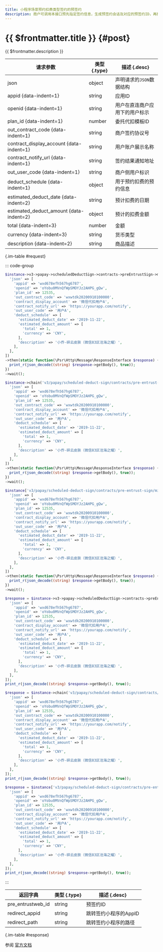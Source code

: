 ```yaml
---
title: 小程序场景预约扣费类型签约的预签约
description: 商户可调用本接口预先指定签约信息，生成预签约会话及对应的预签约ID，再携带预签约ID（pre_entrustweb_id）参数，通过小程序跳转参数调用navigateToMiniProgram跳转至微信支付的页面。
---
```


# {{ $frontmatter.title }} {#post}

{{ $frontmatter.description }}

| 请求参数 | 类型 {.type} | 描述 {.desc}
| --- | --- | ---
| json | object | 声明请求的`JSON`数据结构
| appid {data-indent=1} | string | 应用ID
| openid {data-indent=1} | string | 用户在直连商户应用下的用户标示
| plan_id {data-indent=1} | number | 委托代扣模板ID
| out_contract_code {data-indent=1} | string | 商户签约协议号
| contract_display_account {data-indent=1} | string | 用户账户展示名称
| contract_notify_url {data-indent=1} | string | 签约结果通知地址
| out_user_code {data-indent=1} | string | 商户侧用户标识
| deduct_schedule {data-indent=1} | object | 用于预约扣费的预约信息
| estimated_deduct_date {data-indent=2} | string | 预计扣费的日期
| estimated_deduct_amount {data-indent=2} | object | 预计的扣费金额
| total {data-indent=3} | number | 金额
| currency {data-indent=3} | string | 货币类型
| description {data-indent=2} | string | 商品描述

{.im-table #request}

::: code-group

```php [异步纯链式]
$instance->v3->papay->scheduledDeductSign->contracts->preEntrustSign->miniProgram->postAsync([
  'json' => [
    'appid' => 'wxd678efh567hg6787',
    'openid' => 'oYobu0MVnQfWpSMOYJz2AHPG_gQw',
    'plan_id' => 12535,
    'out_contract_code' => 'wxwtdk20200910100000',
    'contract_display_account' => '微信代扣用户A',
    'contract_notify_url' => 'https://yourapp.com/notify',
    'out_user_code' => '用户A',
    'deduct_schedule' => [
      'estimated_deduct_date' => '2019-11-22',
      'estimated_deduct_amount' => [
        'total' => 1,
        'currency' => 'CNY',
      ],
      'description' => '小乔-碎云皮肤（微信83区沧海之耀）',
    ],
  ],
])
->then(static function(\Psr\Http\Message\ResponseInterface $response) {
  print_r(json_decode((string) $response->getBody(), true));
})
->wait();
```

```php [异步声明式]
$instance->chain('v3/papay/scheduled-deduct-sign/contracts/pre-entrust-sign/mini-program')->postAsync([
  'json' => [
    'appid' => 'wxd678efh567hg6787',
    'openid' => 'oYobu0MVnQfWpSMOYJz2AHPG_gQw',
    'plan_id' => 12535,
    'out_contract_code' => 'wxwtdk20200910100000',
    'contract_display_account' => '微信代扣用户A',
    'contract_notify_url' => 'https://yourapp.com/notify',
    'out_user_code' => '用户A',
    'deduct_schedule' => [
      'estimated_deduct_date' => '2019-11-22',
      'estimated_deduct_amount' => [
        'total' => 1,
        'currency' => 'CNY',
      ],
      'description' => '小乔-碎云皮肤（微信83区沧海之耀）',
    ],
  ],
])
->then(static function(\Psr\Http\Message\ResponseInterface $response) {
  print_r(json_decode((string) $response->getBody(), true));
})
->wait();
```

```php [异步属性式]
$instance['v3/papay/scheduled-deduct-sign/contracts/pre-entrust-sign/mini-program']->postAsync([
  'json' => [
    'appid' => 'wxd678efh567hg6787',
    'openid' => 'oYobu0MVnQfWpSMOYJz2AHPG_gQw',
    'plan_id' => 12535,
    'out_contract_code' => 'wxwtdk20200910100000',
    'contract_display_account' => '微信代扣用户A',
    'contract_notify_url' => 'https://yourapp.com/notify',
    'out_user_code' => '用户A',
    'deduct_schedule' => [
      'estimated_deduct_date' => '2019-11-22',
      'estimated_deduct_amount' => [
        'total' => 1,
        'currency' => 'CNY',
      ],
      'description' => '小乔-碎云皮肤（微信83区沧海之耀）',
    ],
  ],
])
->then(static function(\Psr\Http\Message\ResponseInterface $response) {
  print_r(json_decode((string) $response->getBody(), true));
})
->wait();
```

```php [同步纯链式]
$response = $instance->v3->papay->scheduledDeductSign->contracts->preEntrustSign->miniProgram->post([
  'json' => [
    'appid' => 'wxd678efh567hg6787',
    'openid' => 'oYobu0MVnQfWpSMOYJz2AHPG_gQw',
    'plan_id' => 12535,
    'out_contract_code' => 'wxwtdk20200910100000',
    'contract_display_account' => '微信代扣用户A',
    'contract_notify_url' => 'https://yourapp.com/notify',
    'out_user_code' => '用户A',
    'deduct_schedule' => [
      'estimated_deduct_date' => '2019-11-22',
      'estimated_deduct_amount' => [
        'total' => 1,
        'currency' => 'CNY',
      ],
      'description' => '小乔-碎云皮肤（微信83区沧海之耀）',
    ],
  ],
]);
print_r(json_decode((string) $response->getBody(), true));
```

```php [同步声明式]
$response = $instance->chain('v3/papay/scheduled-deduct-sign/contracts/pre-entrust-sign/mini-program')->post([
  'json' => [
    'appid' => 'wxd678efh567hg6787',
    'openid' => 'oYobu0MVnQfWpSMOYJz2AHPG_gQw',
    'plan_id' => 12535,
    'out_contract_code' => 'wxwtdk20200910100000',
    'contract_display_account' => '微信代扣用户A',
    'contract_notify_url' => 'https://yourapp.com/notify',
    'out_user_code' => '用户A',
    'deduct_schedule' => [
      'estimated_deduct_date' => '2019-11-22',
      'estimated_deduct_amount' => [
        'total' => 1,
        'currency' => 'CNY',
      ],
      'description' => '小乔-碎云皮肤（微信83区沧海之耀）',
    ],
  ],
]);
print_r(json_decode((string) $response->getBody(), true));
```

```php [同步属性式]
$response = $instance['v3/papay/scheduled-deduct-sign/contracts/pre-entrust-sign/mini-program']->post([
  'json' => [
    'appid' => 'wxd678efh567hg6787',
    'openid' => 'oYobu0MVnQfWpSMOYJz2AHPG_gQw',
    'plan_id' => 12535,
    'out_contract_code' => 'wxwtdk20200910100000',
    'contract_display_account' => '微信代扣用户A',
    'contract_notify_url' => 'https://yourapp.com/notify',
    'out_user_code' => '用户A',
    'deduct_schedule' => [
      'estimated_deduct_date' => '2019-11-22',
      'estimated_deduct_amount' => [
        'total' => 1,
        'currency' => 'CNY',
      ],
      'description' => '小乔-碎云皮肤（微信83区沧海之耀）',
    ],
  ],
]);
print_r(json_decode((string) $response->getBody(), true));
```

:::

| 返回字典 | 类型 {.type} | 描述 {.desc}
| --- | --- | ---
| pre_entrustweb_id | string | 预签约ID
| redirect_appid | string | 跳转签约小程序的AppID
| redirect_path | string | 跳转签约小程序的路径

{.im-table #response}

参阅 [官方文档](https://pay.weixin.qq.com/docs/merchant/apis/entrusted-payment/normal/mini-program-scheduled-deduct-pre-sign.html)
